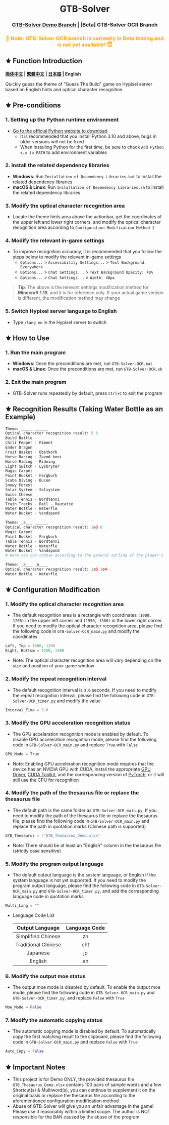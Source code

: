 <h1 align="center">
  <br>
  GTB-Solver
  <br>
</h1>

<h3 align="center">
<a href="https://github.com/IceNightKing/GTB-Solver/blob/master/readme.md">GTB-Solver Demo Branch</a> | [Beta] GTB-Solver OCR Branch
</h3>

<h3 align="center">
<font color="orange">🚫 Note: GTB-Solver OCR branch is currently in Beta testing and is not yet available! 😇</font>
</h3>

## ⚜ Function Introduction

**[简体中文](./readme_zh.md) | [繁體中文](./readme_cht.md) | [日本語](./readme_jp.md) | English**

Quickly guess the theme of "Guess The Build" game on Hypixel server based on English hints and optical character recognition.

## ⚜ Pre-conditions

### 1. Setting up the Python runtime environment

- [Go to the official Python website to download](https://www.python.org/downloads/ "Python Source Releases")
  - It is recommended that you install Python 3.10 and above, bugs in older versions will not be fixed
  - When installing Python for the first time, be sure to check `Add Python x.x to PATH` to add environment variables

### 2. Install the related dependency libraries

- **Windows**: Run `Installation of Dependency Libraries.bat` to install the related dependency libraries
- **macOS & Linux**: Run `Installation of Dependency Libraries.sh` to install the related dependency libraries

### 3. Modify the optical character recognition area

- Locate the theme hints area above the actionbar, get the coordinates of the upper left and lower right corners, and modify the optical character recognition area according to `Configuration Modification Method 1`

### 4. Modify the relevant in-game settings

- To improve recognition accuracy, it is recommended that you follow the steps below to modify the relevant in-game settings
  - `Options...` > `Accessibility Settings...` > `Text Background: Everywhere`
  - `Options...` > `Chat Settings...` > `Text Background Opacity: 70%`
  - `Options...` > `Chat Settings...` > `Width: 40px`

> **Tip**: The above is the relevant settings modification method for **Minecraft 1.19**, and it is for reference only. If your actual game version is different, the modification method may change

### 5. Switch Hypixel server language to English

- Type `/lang en` in the Hypixel server to switch

## ⚜ How to Use

### 1. Run the main program

- **Windows**: Once the preconditions are met, run `GTB-Solver-OCR.bat`
- **macOS & Linux**: Once the preconditions are met, run `GTB-Solver-OCR.sh`

### 2. Exit the main program

- GTB-Solver runs repeatedly by default, press `Ctrl+C` to exit the program

## ⚜ Recognition Results (Taking Water Bottle as an Example)

``` Python
Theme: _____ ______
Optical character recognition result: 5 6
Build Battle
Chili Pepper - Piment
Ender Dragon
Fruit Basket - Obstkorb
Horse Racing - Zavod koni
Horse Riding - Ridning
Light Switch - Lysbryter
Magic Carpet
Paint Bucket - Fargburk
Scuba Diving - Buceo
Snowy Forest
Solar System - Solsystem
Swiss Cheese
Table Tennis - Bordtenni
Train Tracks - Rail - Rautatie
Water Bottle - Waterfle
Water Bucket - Vandspand

Theme: _a___ ______
Optical character recognition result: 1a3 6
Magic Carpet
Paint Bucket - Fargburk
Table Tennis - Bordtenni
Water Bottle - Waterfle
Water Bucket - Vandspand
# Here you can choose according to the general outline of the player's building

Theme: _a___ _o____
Optical character recognition result: 1a3 1o4
Water Bottle - Waterfle
```

## ⚜ Configuration Modification

### 1. Modify the optical character recognition area

- The default recognition area is a rectangle with coordinates `(1000, 1200)` in the upper left corner and `(1550, 1300)` in the lower right corner. If you need to modify the optical character recognition area, please find the following code in `GTB-Solver-OCR_main.py` and modify the coordinates

``` Python
Left, Top = 1000, 1200
Right, Bottom = 1550, 1300
```

- Note: The optical character recognition area will vary depending on the size and position of your game window

### 2. Modify the repeat recognition interval

- The default recognition interval is `3.0` seconds. If you need to modify the repeat recognition interval, please find the following code in `GTB-Solver-OCR_timer.py` and modify the value

``` Python
Interval_Time = 3.0
```

### 3. Modify the GPU acceleration recognition status

- The GPU acceleration recognition mode is enabled by default. To disable GPU acceleration recognition mode, please find the following code in `GTB-Solver-OCR_main.py` and replace `True` with `False`

``` Python
GPU_Mode = True
```

- Note: Enabling GPU acceleration recognition mode requires that the device has an NVIDIA GPU with CUDA, install the appropriate [GPU Driver](https://www.nvidia.com/Download/index.aspx?lang=en-us "NVIDIA Driver Downloads"), [CUDA Toolkit](https://developer.nvidia.com/cuda-downloads "NVIDIA CUDA Toolkit Downloads"), and the corresponding version of [PyTorch](https://pytorch.org/get-started/locally/ "Install PyTorch Locally"), or it will still use the CPU for recognition

### 4. Modify the path of the thesaurus file or replace the thesaurus file

- The default path is the same folder as `GTB-Solver-OCR_main.py`. If you need to modify the path of the thesaurus file or replace the thesaurus file, please find the following code in `GTB-Solver-OCR_main.py` and replace the path in quotation marks (Chinese path is supported)

``` Python
GTB_Thesaurus = r"GTB_Thesaurus_Demo.xlsx"
```

- Note: There should be at least an "English" column in the thesaurus file (strictly case sensitive)

### 5. Modify the program output language

- The default output language is the system language, or English if the system language is not yet supported. If you need to modify the program output language, please find the following code in `GTB-Solver-OCR_main.py` and `GTB-Solver-OCR_timer.py`, and add the corresponding language code in quotation marks

``` Python
Multi_Lang = ""
```

- Language Code List

  | Output Language | Language Code |
  | :----: | :----: |
  | Simplified Chinese | zh |
  | Traditional Chinese | cht |
  | Japanese | jp |
  | English | en |

### 6. Modify the output moe status

- The output moe mode is disabled by default. To enable the output moe mode, please find the following code in `GTB-Solver-OCR_main.py` and `GTB-Solver-OCR_timer.py`, and replace `False` with `True`

``` Python
Moe_Mode = False
```

### 7. Modify the automatic copying status

- The automatic copying mode is disabled by default. To automatically copy the first matching result to the clipboard, please find the following code in `GTB-Solver-OCR_main.py` and replace `False` with `True`

``` Python
Auto_Copy = False
```

## ⚜ Important Notes

- This project is for Demo ONLY, the provided thesaurus file `GTB_Thesaurus_Demo.xlsx` contains 100 pairs of sample words and a few Shortcut(s) & Multiword(s), you can continue to supplement it on the original basis or replace the thesaurus file according to the aforementioned configuration modification method
- Abuse of GTB-Solver will give you an unfair advantage in the game! Please use it reasonably within a limited scope. The author is NOT responsible for the BAN caused by the abuse of the program